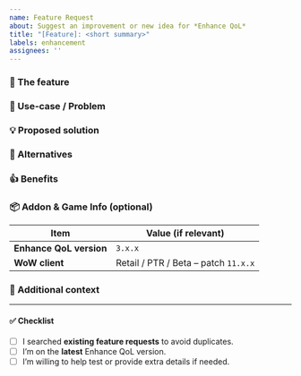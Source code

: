```yaml
---
name: Feature Request
about: Suggest an improvement or new idea for *Enhance QoL*
title: "[Feature]: <short summary>"
labels: enhancement
assignees: ''
---
```


<!--
Thanks for sharing your idea! Please fill out as much as you can; the more detail we have, the easier it is to evaluate and implement.
-->

### 🚀 The feature
<!-- A concise one‑sentence description of the requested feature. -->

### 🔧 Use‑case / Problem
<!-- What pain point or limitation does this solve? When does it occur in‑game? -->

### 💡 Proposed solution
<!-- Describe how you imagine the feature working (UI, slash command, tooltip option, etc.). -->

### 🔀 Alternatives
<!-- Have you tried an existing addon or workaround? Any other approaches we should consider? -->

### 👍 Benefits
<!-- Why is this worth adding? Who will it help? -->

### 📦 Addon & Game Info (optional)

| Item | Value (if relevant) |
| ---- | ------------------- |
| **Enhance QoL version** | `3.x.x` |
| **WoW client** | Retail / PTR / Beta – patch `11.x.x` |

### 📝 Additional context
<!-- Mock‑ups, screenshots, links to forum posts, etc. -->

---

#### ✅ Checklist
- [ ] I searched **existing feature requests** to avoid duplicates.
- [ ] I’m on the **latest** Enhance QoL version.
- [ ] I’m willing to help test or provide extra details if needed.
